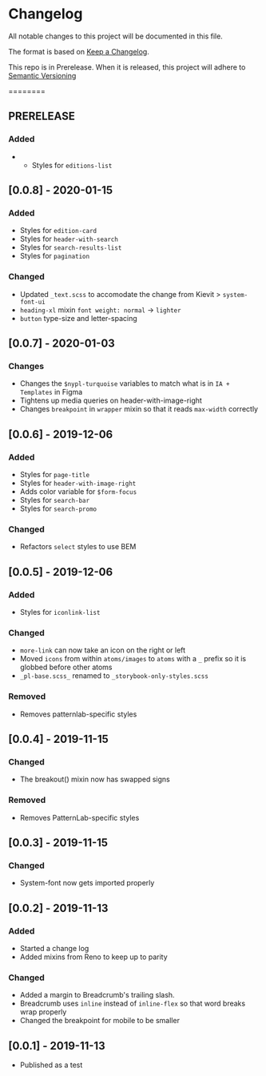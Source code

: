 # Changelog
All notable changes to this project will be documented in this file.

The format is based on [Keep a Changelog](https://keepachangelog.com/en/1.0.0/).

This repo is in Prerelease. When it is released, this project will adhere to [Semantic Versioning](https://semver.org/spec/v2.0.0.html)

========
## PRERELEASE 
### Added 
- - Styles for `editions-list`

## [0.0.8] - 2020-01-15
### Added
- Styles for `edition-card`
- Styles for `header-with-search`
- Styles for `search-results-list`
- Styles for `pagination`

### Changed
- Updated `_text.scss` to accomodate the change from Kievit > `system-font-ui`
- `heading-xl` mixin `font weight: normal` -> `lighter`
- `button` type-size and letter-spacing

## [0.0.7] - 2020-01-03
### Changes
- Changes the `$nypl-turquoise` variables to match what is in `IA + Templates` in Figma
- Tightens up media queries on header-with-image-right
- Changes `breakpoint` in `wrapper` mixin so that it reads `max-width` correctly

## [0.0.6] - 2019-12-06
### Added
- Styles for `page-title`
- Styles for `header-with-image-right`
- Adds color variable for `$form-focus`
- Styles for `search-bar`
- Styles for `search-promo`

### Changed
- Refactors `select` styles to use BEM

## [0.0.5] - 2019-12-06
### Added
- Styles for `iconlink-list`

### Changed
- `more-link` can now take an icon on the right or left
- Moved `icons` from within `atoms/images` to `atoms` with a `_` prefix so it is globbed before other atoms
- `_pl-base.scss_` renamed to `_storybook-only-styles.scss`

### Removed
- Removes patternlab-specific styles

## [0.0.4] - 2019-11-15
### Changed
- The breakout() mixin now has swapped signs

### Removed
- Removes PatternLab-specific styles

## [0.0.3] - 2019-11-15
### Changed
- System-font now gets imported properly

## [0.0.2] - 2019-11-13
### Added
- Started a change log
- Added mixins from Reno to keep up to parity

### Changed
- Added a margin to Breadcrumb's trailing slash.
- Breadcrumb uses `inline` instead of `inline-flex` so that word breaks wrap properly
- Changed the breakpoint for mobile to be smaller

## [0.0.1] - 2019-11-13
- Published as a test
